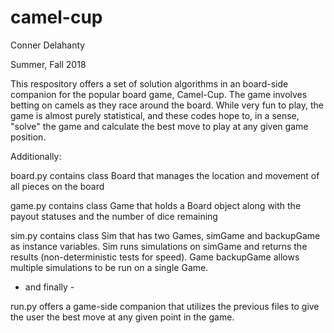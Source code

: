 # camel-cup

Conner Delahanty

Summer, Fall 2018

This respository offers a set of solution algorithms in an board-side companion for the popular board game,
Camel-Cup. The game involves betting on camels as they race around the board. While very fun to play, the
game is almost purely statistical, and these codes hope to, in a sense, "solve" the game and calculate the
best move to play at any given game position.

Additionally:

board.py contains class Board that manages the location and movement of all pieces on the board

game.py contains class Game that holds a Board object along with the payout statuses and the number of dice remaining

sim.py contains class Sim that has two Games, simGame and backupGame as instance variables. Sim runs simulations on simGame and returns the results (non-deterministic tests for speed). Game backupGame allows multiple simulations to be run on a single Game.

- and finally -

run.py offers a game-side companion that utilizes the previous files to give the user the best move at any given point in the game.
